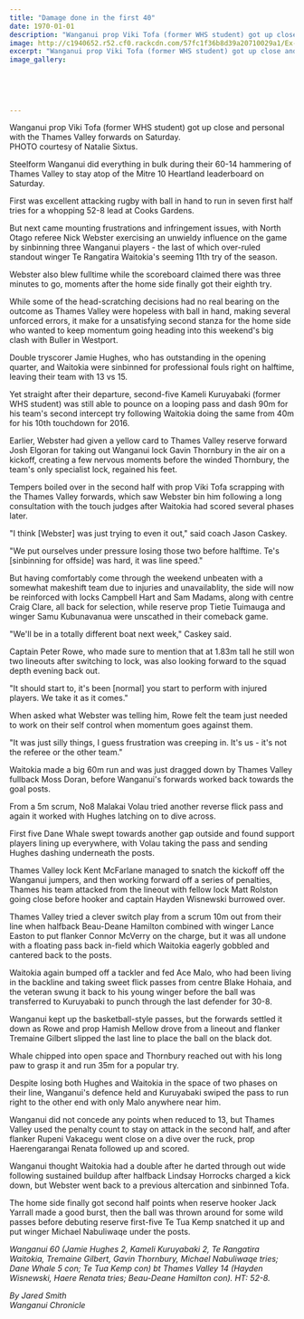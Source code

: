 ```yaml
---
title: "Damage done in the first 40"
date: 1970-01-01
description: "Wanganui prop Viki Tofa (former WHS student) got up close and personal with the Thames Valley forwards on Saturday..."
image: http://c1940652.r52.cf0.rackcdn.com/57fc1f36b8d39a20710029a1/Ex-Viki-Tofa-WU-Rugby-v-Thames-Valley-chron-3-Oct-2016.jpg
excerpt: "Wanganui prop Viki Tofa (former WHS student) got up close and personal with the Thames Valley forwards on Saturday."
image_gallery:
    
    
    
    
    
---
```


<p>Wanganui prop Viki Tofa (former WHS student) got up close and personal with the Thames Valley forwards on Saturday.<br />PHOTO courtesy of Natalie Sixtus.</p>
<p>Steelform Wanganui did everything in bulk during their 60-14 hammering of Thames Valley to stay atop of the Mitre 10 Heartland leaderboard on Saturday.</p>
<p>First was excellent attacking rugby with ball in hand to run in seven first half tries for a whopping 52-8 lead at Cooks Gardens.</p>
<p>But next came mounting frustrations and infringement issues, with North Otago referee Nick Webster exercising an unwieldy influence on the game by sinbinning three Wanganui players - the last of which over-ruled standout winger Te Rangatira Waitokia's seeming 11th try of the season.</p>
<p>Webster also blew fulltime while the scoreboard claimed there was three minutes to go, moments after the home side finally got their eighth try.</p>
<p>While some of the head-scratching decisions had no real bearing on the outcome as Thames Valley were hopeless with ball in hand, making several unforced errors, it make for a unsatisfying second stanza for the home side who wanted to keep momentum going heading into this weekend's big clash with Buller in Westport.</p>
<p>Double tryscorer Jamie Hughes, who has outstanding in the opening quarter, and Waitokia were sinbinned for professional fouls right on halftime, leaving their team with 13 vs 15.</p>
<p>Yet straight after their departure, second-five Kameli Kuruyabaki (former WHS student) was still able to pounce on a looping pass and dash 90m for his team's second intercept try following Waitokia doing the same from 40m for his 10th touchdown for 2016.</p>
<p>Earlier, Webster had given a yellow card to Thames Valley reserve forward Josh Elgoran for taking out Wanganui lock Gavin Thornbury in the air on a kickoff, creating a few nervous moments before the winded Thornbury, the team's only specialist lock, regained his feet.</p>
<p>Tempers boiled over in the second half with prop Viki Tofa scrapping with the Thames Valley forwards, which saw Webster bin him following a long consultation with the touch judges after Waitokia had scored several phases later.&nbsp;</p>
<p>"I think [Webster] was just trying to even it out," said coach Jason Caskey.</p>
<p>"We put ourselves under pressure losing those two before halftime. Te's [sinbinning for offside] was hard, it was line speed."</p>
<p>But having comfortably come through the weekend unbeaten with a somewhat makeshift team due to injuries and unavailablity, the side will now be reinforced with locks Campbell Hart and Sam Madams, along with centre Craig Clare, all back for selection, while reserve prop Tietie Tuimauga and winger Samu Kubunavanua were unscathed in their comeback game.</p>
<p>"We'll be in a totally different boat next week," Caskey said.</p>
<p>Captain Peter Rowe, who made sure to mention that at 1.83m tall he still won two lineouts after switching to lock, was also looking forward to the squad depth evening back out.</p>
<p>"It should start to, it's been [normal] you start to perform with injured players. We take it as it comes."</p>
<p>When asked what Webster was telling him, Rowe felt the team just needed to work on their self control when momentum goes against them.</p>
<p>"It was just silly things, I guess frustration was creeping in. It's us - it's not the referee or the other team."</p>
<p>Waitokia made a big 60m run and was just dragged down by Thames Valley fullback Moss Doran, before Wanganui's forwards worked back towards the goal posts.</p>
<p>From a 5m scrum, No8 Malakai Volau tried another reverse flick pass and again it worked with Hughes latching on to dive across.</p>
<p>First five Dane Whale swept towards another gap outside and found support players lining up everywhere, with Volau taking the pass and sending Hughes dashing underneath the posts.</p>
<p>Thames Valley lock Kent McFarlane managed to snatch the kickoff off the Wanganui jumpers, and then working forward off a series of penalties, Thames his team attacked from the lineout with fellow lock Matt Rolston going close before hooker and captain Hayden Wisnewski burrowed over.</p>
<p>Thames Valley tried a clever switch play from a scrum 10m out from their line when halfback Beau-Deane Hamilton combined with winger Lance Easton to put flanker Connor McVerry on the charge, but it was all undone with a floating pass back in-field which Waitokia eagerly gobbled and cantered back to the posts.</p>
<p>Waitokia again bumped off a tackler and fed Ace Malo, who had been living in the backline and taking sweet flick passes from centre Blake Hohaia, and the veteran swung it back to his young winger before the ball was transferred to Kuruyabaki to punch through the last defender for 30-8.</p>
<p>Wanganui kept up the basketball-style passes, but the forwards settled it down as Rowe and prop Hamish Mellow drove from a lineout and flanker Tremaine Gilbert slipped the last line to place the ball on the black dot.</p>
<p>Whale chipped into open space and Thornbury reached out with his long paw to grasp it and run 35m for a popular try.</p>
<p>Despite losing both Hughes and Waitokia in the space of two phases on their line, Wanganui's defence held and Kuruyabaki swiped the pass to run right to the other end with only Malo anywhere near him.</p>
<p>Wanganui did not concede any points when reduced to 13, but Thames Valley used the penalty count to stay on attack in the second half, and after flanker Rupeni Vakacegu went close on a dive over the ruck, prop Haerengarangai Renata followed up and scored.</p>
<p>Wanganui thought Waitokia had a double after he darted through out wide following sustained buildup after halfback Lindsay Horrocks charged a kick down, but Webster went back to a previous altercation and sinbinned Tofa.</p>
<p>The home side finally got second half points when reserve hooker Jack Yarrall made a good burst, then the ball was thrown around for some wild passes before debuting reserve first-five Te Tua Kemp snatched it up and put winger Michael Nabuliwaqe under the posts.</p>
<p><em>Wanganui 60 (Jamie Hughes 2, Kameli Kuruyabaki 2, Te Rangatira Waitokia, Tremaine Gilbert, Gavin Thornbury, Michael Nabuliwaqe tries; Dane Whale 5 con; Te Tua Kemp con) bt Thames Valley 14 (Hayden Wisnewski, Haere Renata tries; Beau-Deane Hamilton con). HT: 52-8.</em></p>
<p><em>By Jared Smith<br /></em><em>Wanganui Chronicle&nbsp;</em></p>

